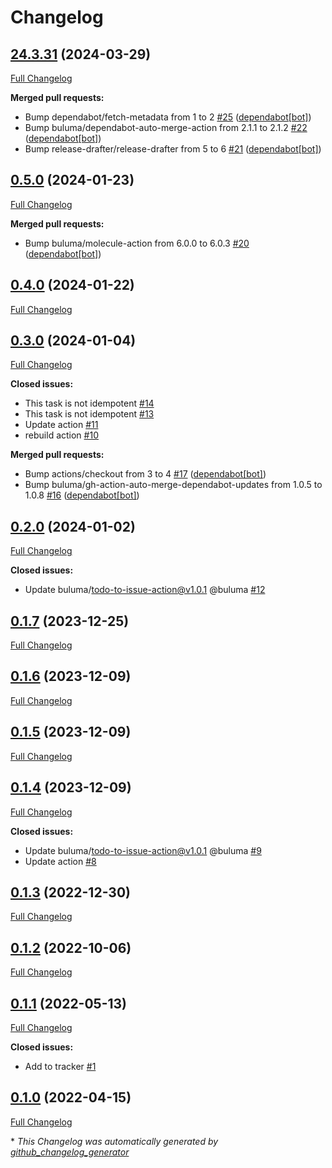 # Changelog

## [24.3.31](https://github.com/buluma/ansible-role-eclipse/tree/24.3.31) (2024-03-29)

[Full Changelog](https://github.com/buluma/ansible-role-eclipse/compare/0.5.0...24.3.31)

**Merged pull requests:**

- Bump dependabot/fetch-metadata from 1 to 2 [\#25](https://github.com/buluma/ansible-role-eclipse/pull/25) ([dependabot[bot]](https://github.com/apps/dependabot))
- Bump buluma/dependabot-auto-merge-action from 2.1.1 to 2.1.2 [\#22](https://github.com/buluma/ansible-role-eclipse/pull/22) ([dependabot[bot]](https://github.com/apps/dependabot))
- Bump release-drafter/release-drafter from 5 to 6 [\#21](https://github.com/buluma/ansible-role-eclipse/pull/21) ([dependabot[bot]](https://github.com/apps/dependabot))

## [0.5.0](https://github.com/buluma/ansible-role-eclipse/tree/0.5.0) (2024-01-23)

[Full Changelog](https://github.com/buluma/ansible-role-eclipse/compare/0.4.0...0.5.0)

**Merged pull requests:**

- Bump buluma/molecule-action from 6.0.0 to 6.0.3 [\#20](https://github.com/buluma/ansible-role-eclipse/pull/20) ([dependabot[bot]](https://github.com/apps/dependabot))

## [0.4.0](https://github.com/buluma/ansible-role-eclipse/tree/0.4.0) (2024-01-22)

[Full Changelog](https://github.com/buluma/ansible-role-eclipse/compare/0.3.0...0.4.0)

## [0.3.0](https://github.com/buluma/ansible-role-eclipse/tree/0.3.0) (2024-01-04)

[Full Changelog](https://github.com/buluma/ansible-role-eclipse/compare/0.2.0...0.3.0)

**Closed issues:**

- This task is not idempotent [\#14](https://github.com/buluma/ansible-role-eclipse/issues/14)
- This task is not idempotent [\#13](https://github.com/buluma/ansible-role-eclipse/issues/13)
- Update action [\#11](https://github.com/buluma/ansible-role-eclipse/issues/11)
- rebuild action [\#10](https://github.com/buluma/ansible-role-eclipse/issues/10)

**Merged pull requests:**

- Bump actions/checkout from 3 to 4 [\#17](https://github.com/buluma/ansible-role-eclipse/pull/17) ([dependabot[bot]](https://github.com/apps/dependabot))
- Bump buluma/gh-action-auto-merge-dependabot-updates from 1.0.5 to 1.0.8 [\#16](https://github.com/buluma/ansible-role-eclipse/pull/16) ([dependabot[bot]](https://github.com/apps/dependabot))

## [0.2.0](https://github.com/buluma/ansible-role-eclipse/tree/0.2.0) (2024-01-02)

[Full Changelog](https://github.com/buluma/ansible-role-eclipse/compare/0.1.7...0.2.0)

**Closed issues:**

- Update buluma/todo-to-issue-action@v1.0.1 @buluma [\#12](https://github.com/buluma/ansible-role-eclipse/issues/12)

## [0.1.7](https://github.com/buluma/ansible-role-eclipse/tree/0.1.7) (2023-12-25)

[Full Changelog](https://github.com/buluma/ansible-role-eclipse/compare/0.1.6...0.1.7)

## [0.1.6](https://github.com/buluma/ansible-role-eclipse/tree/0.1.6) (2023-12-09)

[Full Changelog](https://github.com/buluma/ansible-role-eclipse/compare/0.1.5...0.1.6)

## [0.1.5](https://github.com/buluma/ansible-role-eclipse/tree/0.1.5) (2023-12-09)

[Full Changelog](https://github.com/buluma/ansible-role-eclipse/compare/0.1.4...0.1.5)

## [0.1.4](https://github.com/buluma/ansible-role-eclipse/tree/0.1.4) (2023-12-09)

[Full Changelog](https://github.com/buluma/ansible-role-eclipse/compare/0.1.3...0.1.4)

**Closed issues:**

- Update buluma/todo-to-issue-action@v1.0.1 @buluma [\#9](https://github.com/buluma/ansible-role-eclipse/issues/9)
- Update action [\#8](https://github.com/buluma/ansible-role-eclipse/issues/8)

## [0.1.3](https://github.com/buluma/ansible-role-eclipse/tree/0.1.3) (2022-12-30)

[Full Changelog](https://github.com/buluma/ansible-role-eclipse/compare/0.1.2...0.1.3)

## [0.1.2](https://github.com/buluma/ansible-role-eclipse/tree/0.1.2) (2022-10-06)

[Full Changelog](https://github.com/buluma/ansible-role-eclipse/compare/0.1.1...0.1.2)

## [0.1.1](https://github.com/buluma/ansible-role-eclipse/tree/0.1.1) (2022-05-13)

[Full Changelog](https://github.com/buluma/ansible-role-eclipse/compare/0.1.0...0.1.1)

**Closed issues:**

- Add to tracker [\#1](https://github.com/buluma/ansible-role-eclipse/issues/1)

## [0.1.0](https://github.com/buluma/ansible-role-eclipse/tree/0.1.0) (2022-04-15)

[Full Changelog](https://github.com/buluma/ansible-role-eclipse/compare/5ec96d5a8929a3c5c9fd42355c0b112a160a575e...0.1.0)



\* *This Changelog was automatically generated by [github_changelog_generator](https://github.com/github-changelog-generator/github-changelog-generator)*
